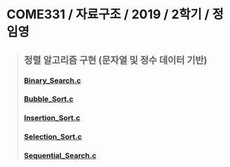 # COME331 / 자료구조 / 2019 / 2학기 / 정임영 

>   ## 정렬 알고리즘 구현 (문자열 및 정수 데이터 기반)
>   ### [Binary_Search.c](https://github.com/KwonHyeonSu/2019_2_DataStructure/blob/master/Binary_Search)
>   ### [Bubble_Sort.c](https://github.com/KwonHyeonSu/2019_2_DataStructure/blob/master/Bubble_Sort)
>   ### [Insertion_Sort.c](https://github.com/KwonHyeonSu/2019_2_DataStructure/blob/master/Insertion_Sort)
>   ### [Selection_Sort.c](https://github.com/KwonHyeonSu/2019_2_DataStructure/blob/master/Selection_Sort)  
>   ### [Sequential_Search.c](https://github.com/KwonHyeonSu/2019_2_DataStructure/blob/master/Sequential_Search)
